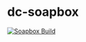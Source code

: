 # dc-soapbox

[![Soapbox Build](https://github.com/WakuwakuP/dc-soapbox/actions/workflows/build-soapbox.yaml/badge.svg)](https://github.com/WakuwakuP/dc-soapbox/actions/workflows/build-soapbox.yaml)
